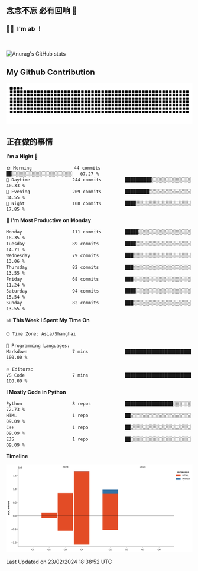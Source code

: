 ## 念念不忘 必有回响  👋
### 👨‍🔧&nbsp;&nbsp;I'm ab ！

<br>

![Anurag's GitHub stats](https://github-readme-stats.vercel.app/api?username=abinzzz&count_private=true&show_icons=true&theme=tokyonight)


## My Github Contribution
![](https://github.com/abinzzz/abinzzz/blob/output/github-contribution-grid-snake.svg)

## 正在做的事情

<!--START_SECTION:waka-->
**I'm a Night 🦉** 

```text
🌞 Morning                44 commits          ██░░░░░░░░░░░░░░░░░░░░░░░   07.27 % 
🌆 Daytime                244 commits         ██████████░░░░░░░░░░░░░░░   40.33 % 
🌃 Evening                209 commits         █████████░░░░░░░░░░░░░░░░   34.55 % 
🌙 Night                  108 commits         ████░░░░░░░░░░░░░░░░░░░░░   17.85 % 
```
📅 **I'm Most Productive on Monday** 

```text
Monday                   111 commits         █████░░░░░░░░░░░░░░░░░░░░   18.35 % 
Tuesday                  89 commits          ████░░░░░░░░░░░░░░░░░░░░░   14.71 % 
Wednesday                79 commits          ███░░░░░░░░░░░░░░░░░░░░░░   13.06 % 
Thursday                 82 commits          ███░░░░░░░░░░░░░░░░░░░░░░   13.55 % 
Friday                   68 commits          ███░░░░░░░░░░░░░░░░░░░░░░   11.24 % 
Saturday                 94 commits          ████░░░░░░░░░░░░░░░░░░░░░   15.54 % 
Sunday                   82 commits          ███░░░░░░░░░░░░░░░░░░░░░░   13.55 % 
```


📊 **This Week I Spent My Time On** 

```text
🕑︎ Time Zone: Asia/Shanghai

💬 Programming Languages: 
Markdown                 7 mins              █████████████████████████   100.00 % 

🔥 Editors: 
VS Code                  7 mins              █████████████████████████   100.00 % 
```

**I Mostly Code in Python** 

```text
Python                   8 repos             ██████████████████░░░░░░░   72.73 % 
HTML                     1 repo              ██░░░░░░░░░░░░░░░░░░░░░░░   09.09 % 
C++                      1 repo              ██░░░░░░░░░░░░░░░░░░░░░░░   09.09 % 
EJS                      1 repo              ██░░░░░░░░░░░░░░░░░░░░░░░   09.09 % 
```



**Timeline**

![Lines of Code chart](https://raw.githubusercontent.com/abinzzz/abinzzz/main/assets/bar_graph.png)


 Last Updated on 23/02/2024 18:38:52 UTC
<!--END_SECTION:waka-->


